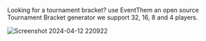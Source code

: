 Looking for a tournament bracket? use EventThem an open source Tournament Bracket generator we support 32, 16, 8 and 4 players. 

![Screenshot 2024-04-12 220922](https://github.com/dillanhoyos/EventThem/assets/55099931/7377ade5-2a5d-4446-87d2-de928c6d3e60)

